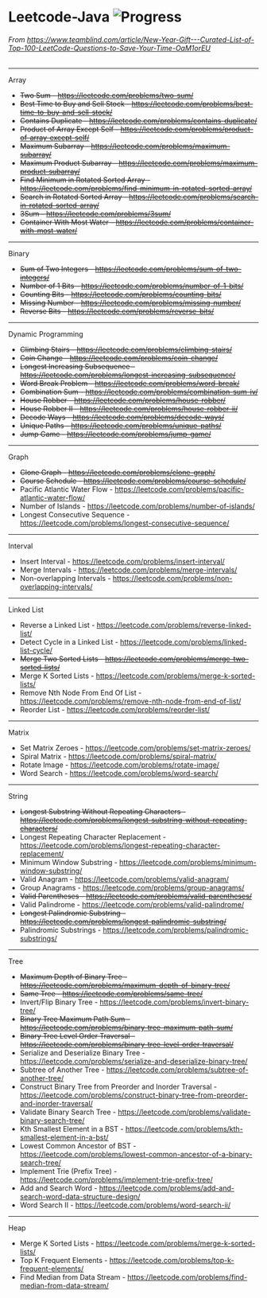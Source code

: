 # Leetcode-Java    ![Progress](http://progressed.io/bar/69?scale=69&title=completed&suffix=P)
###### From https://www.teamblind.com/article/New-Year-Gift---Curated-List-of-Top-100-LeetCode-Questions-to-Save-Your-Time-OaM1orEU

---

Array

- <del>Two Sum - https://leetcode.com/problems/two-sum/<del>
- <del>Best Time to Buy and Sell Stock - https://leetcode.com/problems/best-time-to-buy-and-sell-stock/<del>
- <del>Contains Duplicate - https://leetcode.com/problems/contains-duplicate/<del>
- <del>Product of Array Except Self - https://leetcode.com/problems/product-of-array-except-self/<del>
- <del>Maximum Subarray - https://leetcode.com/problems/maximum-subarray/<del>
- <del>Maximum Product Subarray - https://leetcode.com/problems/maximum-product-subarray/<del>
- <del>Find Minimum in Rotated Sorted Array - https://leetcode.com/problems/find-minimum-in-rotated-sorted-array/<del>
- <del>Search in Rotated Sorted Array - https://leetcode.com/problems/search-in-rotated-sorted-array/<del>
- <del>3Sum - https://leetcode.com/problems/3sum/<del>
- <del>Container With Most Water - https://leetcode.com/problems/container-with-most-water/<del>

---

Binary

- <del>Sum of Two Integers - https://leetcode.com/problems/sum-of-two-integers/<del>
- <del>Number of 1 Bits - https://leetcode.com/problems/number-of-1-bits/<del>
- <del>Counting Bits - https://leetcode.com/problems/counting-bits/<del>
- <del>Missing Number - https://leetcode.com/problems/missing-number/<del>
- <del>Reverse Bits - https://leetcode.com/problems/reverse-bits/<del>

---

Dynamic Programming

- <del>Climbing Stairs - https://leetcode.com/problems/climbing-stairs/<del>
- <del>Coin Change - https://leetcode.com/problems/coin-change/<del>
- <del>Longest Increasing Subsequence - https://leetcode.com/problems/longest-increasing-subsequence/<del>
- <del>Word Break Problem - https://leetcode.com/problems/word-break/<del>
- <del>Combination Sum - https://leetcode.com/problems/combination-sum-iv/<del>
- <del>House Robber - https://leetcode.com/problems/house-robber/<del>
- <del>House Robber II - https://leetcode.com/problems/house-robber-ii/<del>
- <del>Decode Ways - https://leetcode.com/problems/decode-ways/<del>
- <del>Unique Paths - https://leetcode.com/problems/unique-paths/<del>
- <del>Jump Game - https://leetcode.com/problems/jump-game/<del>

---

Graph

- <del>Clone Graph - https://leetcode.com/problems/clone-graph/<del>
- <del>Course Schedule - https://leetcode.com/problems/course-schedule/<del>
- Pacific Atlantic Water Flow - https://leetcode.com/problems/pacific-atlantic-water-flow/
- Number of Islands - https://leetcode.com/problems/number-of-islands/
- Longest Consecutive Sequence - https://leetcode.com/problems/longest-consecutive-sequence/

---

Interval

- Insert Interval - https://leetcode.com/problems/insert-interval/
- Merge Intervals - https://leetcode.com/problems/merge-intervals/
- Non-overlapping Intervals - https://leetcode.com/problems/non-overlapping-intervals/

---

Linked List

- Reverse a Linked List - https://leetcode.com/problems/reverse-linked-list/
- Detect Cycle in a Linked List - https://leetcode.com/problems/linked-list-cycle/
- <del>Merge Two Sorted Lists - https://leetcode.com/problems/merge-two-sorted-lists/<del>
- Merge K Sorted Lists - https://leetcode.com/problems/merge-k-sorted-lists/
- Remove Nth Node From End Of List - https://leetcode.com/problems/remove-nth-node-from-end-of-list/
- Reorder List - https://leetcode.com/problems/reorder-list/

---

Matrix

- Set Matrix Zeroes - https://leetcode.com/problems/set-matrix-zeroes/
- Spiral Matrix - https://leetcode.com/problems/spiral-matrix/
- Rotate Image - https://leetcode.com/problems/rotate-image/
- Word Search - https://leetcode.com/problems/word-search/

---

String

- <del>Longest Substring Without Repeating Characters - https://leetcode.com/problems/longest-substring-without-repeating-characters/<del>
- Longest Repeating Character Replacement - https://leetcode.com/problems/longest-repeating-character-replacement/
- Minimum Window Substring - https://leetcode.com/problems/minimum-window-substring/
- Valid Anagram - https://leetcode.com/problems/valid-anagram/
- Group Anagrams - https://leetcode.com/problems/group-anagrams/
- <del>Valid Parentheses - https://leetcode.com/problems/valid-parentheses/<del>
- Valid Palindrome - https://leetcode.com/problems/valid-palindrome/
- <del>Longest Palindromic Substring - https://leetcode.com/problems/longest-palindromic-substring/<del>
- Palindromic Substrings - https://leetcode.com/problems/palindromic-substrings/

---

Tree

- <del>Maximum Depth of Binary Tree - https://leetcode.com/problems/maximum-depth-of-binary-tree/<del>
- <del>Same Tree - https://leetcode.com/problems/same-tree/<del>
- Invert/Flip Binary Tree - https://leetcode.com/problems/invert-binary-tree/
- <del>Binary Tree Maximum Path Sum - https://leetcode.com/problems/binary-tree-maximum-path-sum/<del>
- <del>Binary Tree Level Order Traversal - https://leetcode.com/problems/binary-tree-level-order-traversal/<del>
- Serialize and Deserialize Binary Tree - https://leetcode.com/problems/serialize-and-deserialize-binary-tree/
- Subtree of Another Tree - https://leetcode.com/problems/subtree-of-another-tree/
- Construct Binary Tree from Preorder and Inorder Traversal - https://leetcode.com/problems/construct-binary-tree-from-preorder-and-inorder-traversal/
- Validate Binary Search Tree - https://leetcode.com/problems/validate-binary-search-tree/
- Kth Smallest Element in a BST - https://leetcode.com/problems/kth-smallest-element-in-a-bst/
- Lowest Common Ancestor of BST - https://leetcode.com/problems/lowest-common-ancestor-of-a-binary-search-tree/
- Implement Trie (Prefix Tree) - https://leetcode.com/problems/implement-trie-prefix-tree/
- Add and Search Word - https://leetcode.com/problems/add-and-search-word-data-structure-design/
- Word Search II - https://leetcode.com/problems/word-search-ii/

---

Heap

- Merge K Sorted Lists - https://leetcode.com/problems/merge-k-sorted-lists/
- Top K Frequent Elements - https://leetcode.com/problems/top-k-frequent-elements/
- Find Median from Data Stream - https://leetcode.com/problems/find-median-from-data-stream/
